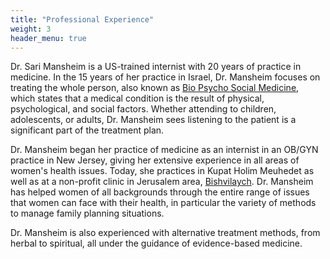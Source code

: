 ```yaml
---
title: "Professional Experience"
weight: 3
header_menu: true
---
```


Dr. Sari Mansheim is a US-trained internist with 20 years of practice in medicine.
In the 15 years of her practice in Israel, Dr. Mansheim focuses on treating the whole person, also known as [Bio Psycho Social Medicine](https://en.wikipedia.org/wiki/Biopsychosocial_model), which states that a medical condition is the result of physical, psychological, and social factors.
Whether attending to children, adolescents, or adults, Dr. Mansheim sees listening to the patient is a significant part of the treatment plan.

Dr. Mansheim began her practice of medicine as an internist in an OB/GYN practice in New Jersey, giving her extensive experience in all areas of women's health issues.
Today, she practices in Kupat Holim Meuhedet as well as at a non-profit clinic in Jerusalem area, [Bishvilaych](http://bishvilaych.org/).
Dr. Mansheim has helped women of all backgrounds through the entire range of issues that women can face with their health, in particular the variety of methods to manage family planning situations.

Dr. Mansheim is also experienced with alternative treatment methods, from herbal to spiritual, all under the guidance of evidence-based medicine.